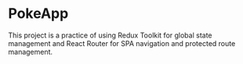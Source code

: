 # PokeApp
This project is a practice of using Redux Toolkit for global state management and React Router for SPA navigation and protected route management.
